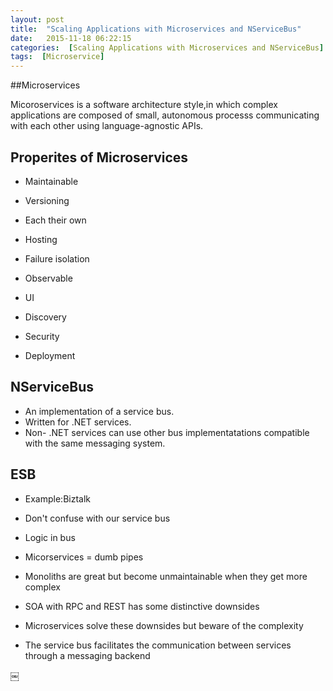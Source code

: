 ```yaml
---
layout: post
title:  "Scaling Applications with Microservices and NServiceBus"
date:   2015-11-18 06:22:15
categories:  [Scaling Applications with Microservices and NServiceBus]
tags:  [Microservice]
---
```


##Microservices

Micoroservices is a software architecture style,in which complex applications are composed of small, autonomous processs communicating with each other using language-agnostic APIs.

## Properites of Microservices

* Maintainable
* Versioning
* Each their own
* Hosting
* Failure isolation
* Observable

* UI
* Discovery
* Security
* Deployment

## NServiceBus


* An implementation of a service bus.
* Written for .NET services.
* Non- .NET services can use other bus implementatations compatible with the same messaging system.

## ESB

* Example:Biztalk
* Don't confuse with our service bus
* Logic in bus
* Micorservices = dumb pipes


* Monoliths are great but become unmaintainable when they get more complex* SOA with RPC and REST has some distinctive downsides* Microservices solve these downsides but beware of the complexity* The service bus facilitates the communication between services through a messaging backend



￼